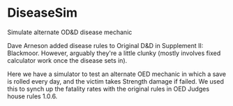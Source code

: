 # DiseaseSim
Simulate alternate OD&amp;D disease mechanic

Dave Arneson added disease rules to Original D&D in Supplement II: Blackmoor. However, arguably they're a little clunky (mostly involves fixed calculator work once the disease sets in).

Here we have a simulator to test an alternate OED mechanic in which a save is rolled every day, and the victim takes Strength damage if failed. We used this to synch up the fatality rates with the original rules in OED Judges house rules 1.0.6. 
